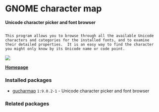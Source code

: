 # GNOME character map

__Unicode character picker and font browser__

```

This program allows you to browse through all the available Unicode
characters and categories for the installed fonts, and to examine
their detailed properties.  It is an easy way to find the character
you might only know by its Unicode name or code point.

```

[![](https://screenshots.debian.net/thumbnail-with-version/gucharmap/9001)](https://screenshots.debian.net/screenshot-with-version/gucharmap/9001)



**[Homepage](https://wiki.gnome.org/Apps/Gucharmap)**

### Installed packages

* [gucharmap](https://packages.debian.org/stretch/gucharmap) `1:9.0.2-1` - Unicode character picker and font browser

### Related packages

